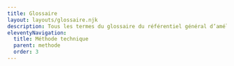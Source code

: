 ```yaml
---
title: Glossaire
layout: layouts/glossaire.njk
description: Tous les termes du glossaire du référentiel général d’amélioration de l’accessibilité
eleventyNavigation:
  title: Méthode technique
  parent: methode
  order: 3
---
```


